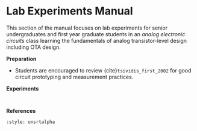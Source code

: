 # Lab Experiments Manual

This section of the manual focuses on lab experiments for senior undergraduates and first year graduate students in an *analog electronic circuits* class learning the fundamentals of analog transistor-level design including OTA design. 

**Preparation**

* Students are encouraged to review {cite}`tsividis_first_2002` for good circuit prototyping and measurement practices.

<!-- * Familiarize yourself with the MOSbius platform by building the blinky and/or ring oscillator experiments -->

**Experiments**

```{note} The experiments described here do not require using the on-chip switch matrix and only use external wiring. This simplifies the logistics of running the labs. 
```

```{tableofcontents}
```

**References**
```{bibliography}
:style: unsrtalpha
```
